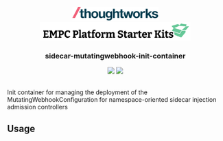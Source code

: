 <div align="center">
	<p>
		<img alt="Thoughtworks Logo" src="https://raw.githubusercontent.com/ThoughtWorks-DPS/static/master/thoughtworks_flamingo_wave.png?sanitize=true" width=200 />
    <br />
		<img alt="DPS Title" src="https://raw.githubusercontent.com/ThoughtWorks-DPS/static/master/EMPCPlatformStarterKitsImage.png?sanitize=true" width=350/>
	</p>
  <h3>sidecar-mutatingwebhook-init-container</h3>
    <a href="https://app.circleci.com/pipelines/github/ThoughtWorks-DPS/certificate-init-container"><img src="https://circleci.com/gh/ThoughtWorks-DPS/certificate-init-container.svg?style=shield"></a> <a href="https://opensource.org/licenses/MIT"><img src="https://img.shields.io/badge/license-MIT-blue.svg"></a>
</div>
<br />

Init container for managing the deployment of the MutatingWebhookConfiguration for namespace-oriented sidecar injection admission controllers  

## Usage

